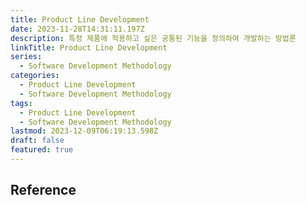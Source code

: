 ```yaml
---
title: Product Line Development
date: 2023-11-28T14:31:11.197Z
description: 특정 제품에 적용하고 싶은 공통된 기능을 정의하여 개발하는 방법론
linkTitle: Product Line Development
series:
  - Software Development Methodology
categories:
  - Product Line Development
  - Software Development Methodology
tags:
  - Product Line Development
  - Software Development Methodology
lastmod: 2023-12-09T06:19:13.598Z
draft: false
featured: true
---
```


## Reference

